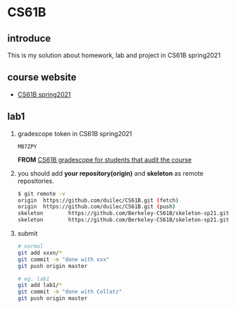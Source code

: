 # CS61B

## introduce

This is my solution about homework, lab and project in CS61B spring2021

## course website

- [CS61B spring2021](https://sp21.datastructur.es/)

## lab1

1. gradescope token in CS61B spring2021

   `MB7ZPY`

   **FROM** [CS61B gradescope for students that audit the course](https://www.reddit.com/r/berkeley/comments/pihntt/cs61b_gradescope_for_students_that_audit_the/)

2. you should add **your repository(origin)** and **skeleton** as remote repositories.

   ```bash
   $ git remote -v
   origin  https://github.com/duilec/CS61B.git (fetch)
   origin  https://github.com/duilec/CS61B.git (push)
   skeleton        https://github.com/Berkeley-CS61B/skeleton-sp21.git (fetch)
   skeleton        https://github.com/Berkeley-CS61B/skeleton-sp21.git (push)
   ```

3. submit

   ```bash
   # normal
   git add xxxn/*
   git commit -m "done with xxx"
   git push origin master
   
   # eg. lab1
   git add lab1/*
   git commit -m "done with Collatz"
   git push origin master
   ```

